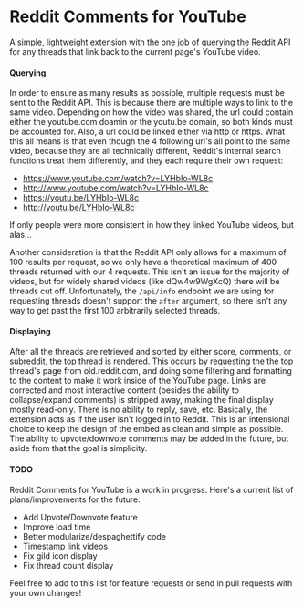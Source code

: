 # Reddit Comments for YouTube

A simple, lightweight extension with the one job of querying the Reddit API for any threads that link back to the current page's YouTube video.

#### Querying

In order to ensure as many results as possible, multiple requests must be sent to the Reddit API. This is because there are multiple ways to link to the same video. Depending on how the video was shared, the url could contain either the youtube.com doamin or the youtu.be domain, so both kinds must be accounted for. Also, a url could be linked either via http or https. What this all means is that even though the 4 following url's all point to the same video, because they are all technically different, Reddit's internal search functions treat them differently, and they each require their own request:

- https://www.youtube.com/watch?v=LYHbIo-WL8c
- http://www.youtube.com/watch?v=LYHbIo-WL8c
- https://youtu.be/LYHbIo-WL8c
- http://youtu.be/LYHbIo-WL8c

If only people were more consistent in how they linked YouTube videos, but alas...

Another consideration is that the Reddit API only allows for a maximum of 100 results per request, so we only have a theoretical maximum of 400 threads returned with our 4 requests. This isn't an issue for the majority of videos, but for widely shared videos (like dQw4w9WgXcQ) there will be threads cut off. Unfortunately, the `/api/info` endpoint we are using for requesting threads doesn't support the `after` argument, so there isn't any way to get past the first 100 arbitrarily selected threads.

#### Displaying

After all the threads are retrieved and sorted by either score, comments, or subreddit, the top thread is rendered. This occurs by requesting the the top thread's page from old.reddit.com, and doing some filtering and formatting to the content to make it work inside of the YouTube page. Links are corrected and most interactive content (besides the ability to collapse/expand comments) is stripped away, making the final display mostly read-only. There is no ability to reply, save, etc. Basically, the extension acts as if the user isn't logged in to Reddit. This is an intensional choice to keep the design of the embed as clean and simple as possible. The ability to upvote/downvote comments may be added in the future, but aside from that the goal is simplicity.

#### TODO

Reddit Comments for YouTube is a work in progress. Here's a current list of plans/improvements for the future:

- Add Upvote/Downvote feature
- Improve load time
- Better modularize/despaghettify code
- Timestamp link videos
- Fix gild icon display
- Fix thread count display

Feel free to add to this list for feature requests or send in pull requests with your own changes!
